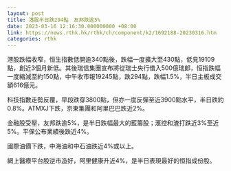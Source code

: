 ```yaml
---
layout: post
title: 港股半日跌294點　友邦跌逾5%
date: 2023-03-16 12:16:30.000000000 +08:00
link: https://news.rthk.hk/rthk/ch/component/k2/1692188-20230316.htm
categories: rthk
---
```


港股跌幅收窄，恒生指數低開逾340點後，跌幅一度擴大至430點，低見19109點，創近3個月新低。其後瑞信集團宣布將從瑞士央行借入500億瑞郎，恒指跌幅一度縮減至約150點，中午收市報19245點，跌294點，跌幅1.5%，半日主板成交額616億元。

科技指數走勢反覆，早段跌穿3800點，但亦一度反彈至近3900點水平，半日跌約0.8%。ATMXJ下跌，京東集團和阿里巴巴跌近2%。

金融股受壓，友邦跌逾5%，是半日跌幅最大的藍籌股；滙控和渣打跌近3%至近5%。平保公布業績後跌近4%。

國際油價下跌，中海油和中石油跌近4%或以上。

網上醫療平台股逆市造好，阿里健康升近4%，是半日表現最好的恒指成份股。
